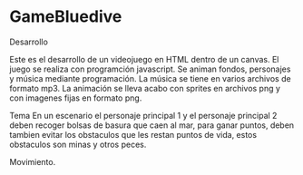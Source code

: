 # GameBluedive
Desarrollo

Este es el desarrollo de un videojuego en HTML dentro de un canvas.
El juego se realiza con programción javascript.
Se animan fondos, personajes y música mediante programación.
La música se tiene en varios archivos de formato mp3.
La animación se lleva acabo con sprites en archivos png y con imagenes fijas en formato png.


Tema
En un escenario el personaje principal 1 y el personaje principal 2 deben recoger bolsas de basura que caen al mar, para ganar puntos, deben tambien evitar los obstaculos que les restan puntos de vida, estos obstaculos son minas y otros peces.

Movimiento.



